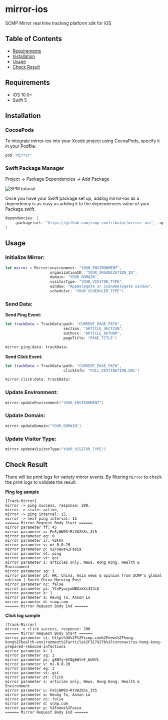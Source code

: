 # mirror-ios

SCMP Mirror real time tracking platform sdk for iOS

## Table of Contents
* [Requirements](#requirements)
* [Installation](#installation)
* [Usage](#usage)
* [Check Result](#check-result)

## Requirements
- iOS 10.0+
- Swift 5

## Installation

### CocoaPods

To integrate mirror-ios into your Xcode project using CocoaPods, specify it in your Podfile:

```ruby
pod 'Mirror'
```

### Swift Package Manager

Project -> Package Dependencies -> Add Package

![SPM tutorial](../main/Sources/Resources/spm_tutorial.png)

Once you have your Swift package set up, adding mirror-ios as a dependency is as easy as adding it to the dependencies value of your Package.swift.

```swift
dependencies: [
    .package(url: "https://github.com/scmp-contributor/mirror-ios", .upToNextMajor(from: "0.0.23"))
]
```

## Usage

### Initialize Mirror:

```swift
let mirror = Mirror(environment: "YOUR_ENVIRONMENT",
                    organizationID: "YOUR_ORGANIZATION_ID",
                    domain: "YOUR_DOMAIN",
                    visitorType: "YOUR_VISITOR_TYPE", 
                    window: "AppDelegate or SceneDelegate window", 
                    scheduler: "YOUR_SCHEDULER_TYPE")
```

### Send Data:

**Send Ping Event:**

```swift
let trackData = TrackData(path: "CURRENT_PAGE_PATH",
                          section: "ARTICLE_SECTION",
                          authors: "ARTICLE_AUTHOR",
                          pageTitle: "PAGE_TITLE")

mirror.ping(data: trackData)
```

**Send Click Event:**

```swift
let trackData = TrackData(path: "CURRENT_PAGE_PATH",
                          clickInfo: "FULL_DESTINATION_URL")

mirror.click(data: trackData)
```

### Update Environment:

```swift
mirror.updateEnvironment("YOUR_ENVIRONMENT")
```

### Update Domain:

```swift
mirror.updateDomain("YOUR_DOMAIN")
```

### Update Visitor Type:

```swift
mirror.updateVisitorType("YOUR_VISITOR_TYPE")
```

## Check Result
There will be print logs for variety mirror events. By filtering `Mirror` to check the print logs to validate the result.

**Ping log sample**

```
[Track-Mirror]
mirror -> ping success, response: 200,
mirror -> state: active,
mirror -> ping interval: 15,
mirror -> next ping interval: 15
====== Mirror Request Body Start ======
mirror parameter ff: 45
mirror parameter u: FeSjWW93~RtVA2kSs_3t5
mirror parameter eg: 0
mirror parameter ir: %2Fhk
mirror parameter v: mi-0.0.20
mirror parameter p: %2Fnews%2Fasia
mirror parameter et: ping
mirror parameter vt: gst
mirror parameter s: articles only, News, Hong Kong, Health & Environment
mirror parameter sq: 1
mirror parameter pt: HK, China, Asia news & opinion from SCMP’s global edition | South China Morning Post
mirror parameter nc: false
mirror parameter pi: YCnPyuzyxWBZxkXz42JiU
mirror parameter k: 1
mirror parameter a: Keung To, Anson Lo
mirror parameter d: scmp.com
====== Mirror Request Body End ======
```

**Click log sample**

```
[Track-Mirror]
mirror -> click success, response: 200
====== Mirror Request Body Start ======
mirror parameter ci: https%3A%2F%2Fscmp.com%2Fnews%2Fhong-kong%2Fhealth-environment%2Farticle%2F3179276%2Fcoronavirus-hong-kong-prepared-rebound-infections
mirror parameter k: 1
mirror parameter sq: 2
mirror parameter pi: g8NYy~bCNg6WtnF_bUH7L
mirror parameter v: mi-0.0.20
mirror parameter eg: 2
mirror parameter vt: gst
mirror parameter et: click
mirror parameter s: articles only, News, Hong Kong, Health & Environment
mirror parameter u: FeSjWW93~RtVA2kSs_3t5
mirror parameter a: Keung To, Anson Lo
mirror parameter nc: false
mirror parameter d: scmp.com
mirror parameter p: %2Fnews%2Fasia
====== Mirror Request Body End ======
```
